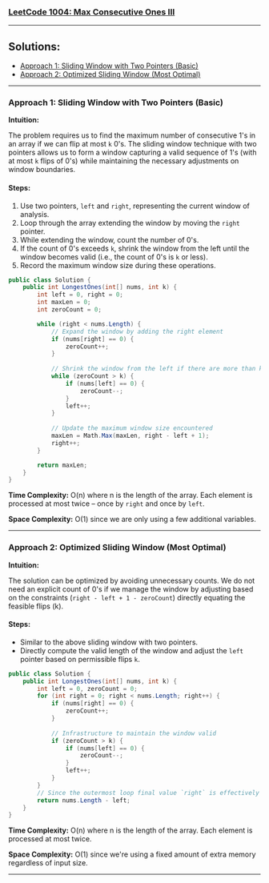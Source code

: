 ### [LeetCode 1004: Max Consecutive Ones III](https://leetcode.com/problems/max-consecutive-ones-iii/)

---

## Solutions:

- [Approach 1: Sliding Window with Two Pointers (Basic)](#approach-1)
- [Approach 2: Optimized Sliding Window (Most Optimal)](#approach-2)

---

### Approach 1: Sliding Window with Two Pointers (Basic)

**Intuition:**

The problem requires us to find the maximum number of consecutive 1's in an array if we can flip at most `k` 0's. The sliding window technique with two pointers allows us to form a window capturing a valid sequence of 1's (with at most `k` flips of 0's) while maintaining the necessary adjustments on window boundaries.

#### Steps:

1. Use two pointers, `left` and `right`, representing the current window of analysis.
2. Loop through the array extending the window by moving the `right` pointer.
3. While extending the window, count the number of 0's.
4. If the count of 0's exceeds `k`, shrink the window from the left until the window becomes valid (i.e., the count of 0's is `k` or less).
5. Record the maximum window size during these operations.

```csharp
public class Solution {
    public int LongestOnes(int[] nums, int k) {
        int left = 0, right = 0;
        int maxLen = 0;
        int zeroCount = 0;

        while (right < nums.Length) {
            // Expand the window by adding the right element
            if (nums[right] == 0) {
                zeroCount++;
            }
            
            // Shrink the window from the left if there are more than k zeroes
            while (zeroCount > k) {
                if (nums[left] == 0) {
                    zeroCount--;
                }
                left++;
            }
            
            // Update the maximum window size encountered
            maxLen = Math.Max(maxLen, right - left + 1);
            right++;
        }

        return maxLen;
    }
}
```

**Time Complexity:** O(n) where n is the length of the array. Each element is processed at most twice – once by `right` and once by `left`.

**Space Complexity:** O(1) since we are only using a few additional variables.

---

### Approach 2: Optimized Sliding Window (Most Optimal)

**Intuition:**

The solution can be optimized by avoiding unnecessary counts. We do not need an explicit count of 0's if we manage the window by adjusting based on the constraints (`right - left + 1 - zeroCount`) directly equating the feasible flips (k).

#### Steps:

- Similar to the above sliding window with two pointers.
- Directly compute the valid length of the window and adjust the `left` pointer based on permissible flips `k`.

```csharp
public class Solution {
    public int LongestOnes(int[] nums, int k) {
        int left = 0, zeroCount = 0;
        for (int right = 0; right < nums.Length; right++) {
            if (nums[right] == 0) {
                zeroCount++;
            }
            
            // Infrastructure to maintain the window valid
            if (zeroCount > k) {
                if (nums[left] == 0) {
                    zeroCount--;
                }
                left++;
            }
        }
        // Since the outermost loop final value `right` is effectively n, max window size is calculated 
        return nums.Length - left;
    }
}
```

**Time Complexity:** O(n) where n is the length of the array. Each element is processed at most twice. 

**Space Complexity:** O(1) since we're using a fixed amount of extra memory regardless of input size.

---

